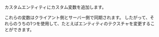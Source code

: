カスタムエンティティにカスタム変数を追加します。

これらの変数はクライアント側とサーバー側で同期されます。
したがって、それらのうちの1つを使用して、たとえばエンティティのテクスチャを変更することができます。